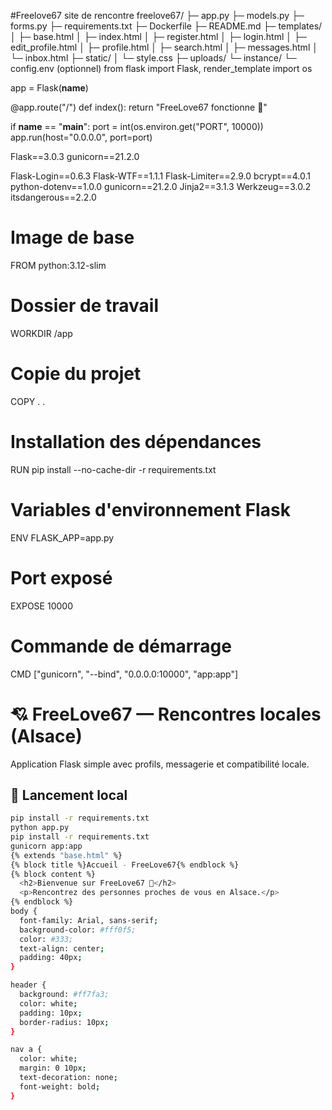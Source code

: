 #Freelove67
site de rencontre
freelove67/
├─ app.py
├─ models.py
├─ forms.py
├─ requirements.txt
├─ Dockerfile
├─ README.md
├─ templates/
│  ├─ base.html
│  ├─ index.html
│  ├─ register.html
│  ├─ login.html
│  ├─ edit_profile.html
│  ├─ profile.html
│  ├─ search.html
│  ├─ messages.html
│  └─ inbox.html
├─ static/
│  └─ style.css
├─ uploads/
└─ instance/
   └─ config.env  (optionnel)
from flask import Flask, render_template
import os

app = Flask(__name__)

@app.route("/")
def index():
    return "FreeLove67 fonctionne 🎉"

if __name__ == "__main__":
    port = int(os.environ.get("PORT", 10000))
    app.run(host="0.0.0.0", port=port)


Flask==3.0.3
gunicorn==21.2.0

Flask-Login==0.6.3
Flask-WTF==1.1.1
Flask-Limiter==2.9.0
bcrypt==4.0.1
python-dotenv==1.0.0
gunicorn==21.2.0
Jinja2==3.1.3
Werkzeug==3.0.2
itsdangerous==2.2.0
# Image de base
FROM python:3.12-slim

# Dossier de travail
WORKDIR /app

# Copie du projet
COPY . .

# Installation des dépendances
RUN pip install --no-cache-dir -r requirements.txt

# Variables d'environnement Flask
ENV FLASK_APP=app.py

# Port exposé
EXPOSE 10000

# Commande de démarrage
CMD ["gunicorn", "--bind", "0.0.0.0:10000", "app:app"]
# 💘 FreeLove67 — Rencontres locales (Alsace)

Application Flask simple avec profils, messagerie et compatibilité locale.

## 🚀 Lancement local

```bash
pip install -r requirements.txt
python app.py
pip install -r requirements.txt
gunicorn app:app
{% extends "base.html" %}
{% block title %}Accueil - FreeLove67{% endblock %}
{% block content %}
  <h2>Bienvenue sur FreeLove67 💞</h2>
  <p>Rencontrez des personnes proches de vous en Alsace.</p>
{% endblock %}
body {
  font-family: Arial, sans-serif;
  background-color: #fff0f5;
  color: #333;
  text-align: center;
  padding: 40px;
}

header {
  background: #ff7fa3;
  color: white;
  padding: 10px;
  border-radius: 10px;
}

nav a {
  color: white;
  margin: 0 10px;
  text-decoration: none;
  font-weight: bold;
}
